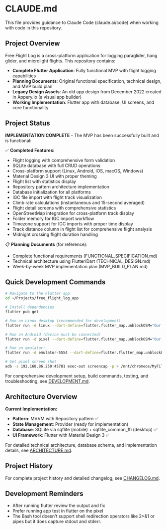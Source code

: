 # CLAUDE.md

This file provides guidance to Claude Code (claude.ai/code) when working with code in this repository.

## Project Overview

Free Flight Log is a cross-platform application for logging paraglider, hang glider, and microlight flights. This repository contains:

- **Complete Flutter Application**: Fully functional MVP with flight logging capabilities
- **Planning Documents**: Original functional specification, technical design, and MVP build plan
- **Legacy Design Assets**: An old app design from December 2022 created in Appery.io (a visual app builder)
- **Working Implementation**: Flutter app with database, UI screens, and core functionality

## Project Status

**IMPLEMENTATION COMPLETE** - The MVP has been successfully built and is functional:

✅ **Completed Features:**

- Flight logging with comprehensive form validation
- SQLite database with full CRUD operations
- Cross-platform support (Linux, Android, iOS, macOS, Windows)
- Material Design 3 UI with proper theming
- Flight list with statistics display
- Repository pattern architecture implementation
- Database initialization for all platforms
- IGC file import with flight track visualization
- Climb rate calculations (instantaneous and 15-second averaged)
- Flight detail screens with comprehensive statistics
- OpenStreetMap integration for cross-platform track display
- Folder memory for IGC import workflow
- Timezone support for IGC imports with proper time display
- Track distance column in flight list for comprehensive flight analysis
- Midnight crossing flight duration handling

📋 **Planning Documents** (for reference):

- Complete functional requirements (FUNCTIONAL_SPECIFICATION.md)
- Technical architecture using Flutter/Dart (TECHNICAL_DESIGN.md)
- Week-by-week MVP implementation plan (MVP_BUILD_PLAN.md)

## Quick Development Commands

```bash
# Navigate to the Flutter app
cd ~/Projects/free_flight_log_app

# Install dependencies
flutter pub get

# Run on Linux desktop (recommended for development)
flutter run -d linux --dart-define=flutter.flutter_map.unblockOSM="Our tile servers are not."

# Run on Android (device must be connected)
flutter run -d pixel --dart-define=flutter.flutter_map.unblockOSM="Our tile servers are not."

# Run on emulator:
flutter run -d emulator-5554 --dart-define=flutter.flutter_map.unblockOSM="Our tile servers are not."

# Get pixel screen shot
adb -s 192.168.86.250:45781 exec-out screencap -p > /mnt/chromeos/MyFiles/Downloads/pixel_screenshot.png
```

For comprehensive development setup, build commands, testing, and troubleshooting, see [DEVELOPMENT.md](DEVELOPMENT.md).

## Architecture Overview

**Current Implementation:**

- **Pattern**: MVVM with Repository pattern ✅
- **State Management**: Provider (ready for implementation) 
- **Database**: SQLite via sqflite (mobile) + sqflite_common_ffi (desktop) ✅
- **UI Framework**: Flutter with Material Design 3 ✅

For detailed technical architecture, database schema, and implementation details, see [ARCHITECTURE.md](ARCHITECTURE.md).



## Project History

For complete project history and detailed changelog, see [CHANGELOG.md](CHANGELOG.md).

## Development Reminders

- After running flutter review the output and fix
- Prefer running app test in flutter on the pixel
- The Bash tool doesn't support shell redirection operators like 2>&1 or pipes but it does capture stdout and stderr.

